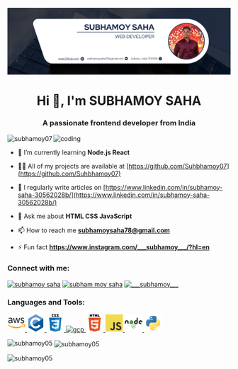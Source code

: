 ![logo](https://github.com/subhamoy05/subhamoy05/blob/main/subhamoy%20saha.png)
<h1 align="center">Hi 👋, I'm SUBHAMOY SAHA</h1>
<h3 align="center">A passionate frontend developer from India</h3>

<img align="right" alt="coding" width="400" src="https://miro.medium.com/max/1360/0*7Q3yvSIv_t0ioJ-Z.gif" />

<p align="left"> <img src="https://komarev.com/ghpvc/?username=subhamoy07&label=Profile%20views&color=0e75b6&style=flat" alt="subhamoy07" /> </p>

- 🌱 I’m currently learning **Node.js React**

- 👨‍💻 All of my projects are available at [https://github.com/Suhbhamoy07](https://github.com/Suhbhamoy07)

- 📝 I regularly write articles on [https://www.linkedin.com/in/subhamoy-saha-30562028b/](https://www.linkedin.com/in/subhamoy-saha-30562028b/)

- 💬 Ask me about **HTML CSS JavaScript**

- 📫 How to reach me **subhamoysaha78@gmail.com**

- ⚡ Fun fact **https://www.instagram.com/___subhamoy___/?hl=en**

<h3 align="left">Connect with me:</h3>
<p align="left">
<a href="https://linkedin.com/in/subhamoy saha" target="blank"><img align="center" src="https://raw.githubusercontent.com/rahuldkjain/github-profile-readme-generator/master/src/images/icons/Social/linked-in-alt.svg" alt="subhamoy saha" height="30" width="40" /></a>
<a href="https://fb.com/subham moy saha" target="blank"><img align="center" src="https://raw.githubusercontent.com/rahuldkjain/github-profile-readme-generator/master/src/images/icons/Social/facebook.svg" alt="subham moy saha" height="30" width="40" /></a>
<a href="https://instagram.com/___subhamoy___" target="blank"><img align="center" src="https://raw.githubusercontent.com/rahuldkjain/github-profile-readme-generator/master/src/images/icons/Social/instagram.svg" alt="___subhamoy___" height="30" width="40" /></a>
</p>

<h3 align="left">Languages and Tools:</h3>
<p align="left"> <a href="https://aws.amazon.com" target="_blank" rel="noreferrer"> <img src="https://raw.githubusercontent.com/devicons/devicon/master/icons/amazonwebservices/amazonwebservices-original-wordmark.svg" alt="aws" width="40" height="40"/> </a> <a href="https://www.cprogramming.com/" target="_blank" rel="noreferrer"> <img src="https://raw.githubusercontent.com/devicons/devicon/master/icons/c/c-original.svg" alt="c" width="40" height="40"/> </a> <a href="https://www.w3schools.com/css/" target="_blank" rel="noreferrer"> <img src="https://raw.githubusercontent.com/devicons/devicon/master/icons/css3/css3-original-wordmark.svg" alt="css3" width="40" height="40"/> </a> <a href="https://cloud.google.com" target="_blank" rel="noreferrer"> <img src="https://www.vectorlogo.zone/logos/google_cloud/google_cloud-icon.svg" alt="gcp" width="40" height="40"/> </a> <a href="https://www.w3.org/html/" target="_blank" rel="noreferrer"> <img src="https://raw.githubusercontent.com/devicons/devicon/master/icons/html5/html5-original-wordmark.svg" alt="html5" width="40" height="40"/> </a> <a href="https://developer.mozilla.org/en-US/docs/Web/JavaScript" target="_blank" rel="noreferrer"> <img src="https://raw.githubusercontent.com/devicons/devicon/master/icons/javascript/javascript-original.svg" alt="javascript" width="40" height="40"/> </a> <a href="https://nodejs.org" target="_blank" rel="noreferrer"> <img src="https://raw.githubusercontent.com/devicons/devicon/master/icons/nodejs/nodejs-original-wordmark.svg" alt="nodejs" width="40" height="40"/> </a> <a href="https://www.python.org" target="_blank" rel="noreferrer"> <img src="https://raw.githubusercontent.com/devicons/devicon/master/icons/python/python-original.svg" alt="python" width="40" height="40"/> </a> </p>

<p><img align="left" src="https://github-readme-stats.vercel.app/api/top-langs?username=subhamoy05&show_icons=true&locale=en&layout=compact" alt="subhamoy05" /></p>

<p>&nbsp;<img align="center" src="https://github-readme-stats.vercel.app/api?username=subhamoy05&show_icons=true&locale=en" alt="subhamoy05" /></p>

<p><img align="center" src="https://github-readme-streak-stats.herokuapp.com/?user=subhamoy05&" alt="subhamoy05" /></p>
